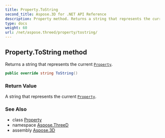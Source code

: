```yaml
---
title: Property.ToString
second_title: Aspose.3D for .NET API Reference
description: Property method. Returns a string that represents the current Property
type: docs
weight: 60
url: /net/aspose.threed/property/tostring/
---
```

## Property.ToString method

Returns a string that represents the current [`Property`](../).

```csharp
public override string ToString()
```

### Return Value

A string that represents the current [`Property`](../).

### See Also

* class [Property](../)
* namespace [Aspose.ThreeD](../../../aspose.threed/)
* assembly [Aspose.3D](../../../)


